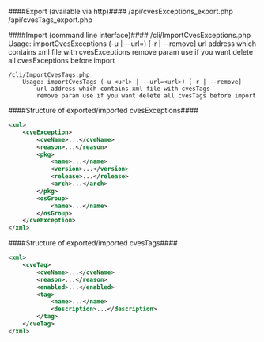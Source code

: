 
####Export (available via http)####
    /api/cvesExceptions_export.php
    /api/cvesTags_export.php


####Import (command line interface)####
    /cli/ImportCvesExceptions.php
        Usage: importCvesExceptions (-u <url> | --url=<url>) [-r | --remove]
            url address which contains xml file with cvesExceptions
            remove param use if you want delete all cvesExceptions before import

    /cli/ImportCvesTags.php
        Usage: importCvesTags (-u <url> | --url=<url>) [-r | --remove]
            url address which contains xml file with cvesTags
            remove param use if you want delete all cvesTags before import


####Structure of exported/imported cvesExceptions####
```xml
<xml>
    <cveException>
        <cveName>...</cveName>
        <reason>...</reason>
        <pkg>
            <name>...</name>
            <version>...</version>
            <release>...</release>
            <arch>...</arch>
        </pkg>
        <osGroup>
            <name>...</name>
        </osGroup>
    </cveException>
</xml>
```

####Structure of exported/imported cvesTags####
```xml
<xml>
    <cveTag>
        <cveName>...</cveName>
        <reason>...</reason>
        <enabled>...</enabled>
        <tag>
            <name>...</name>
            <description>...</description>
        </tag>
    </cveTag>
</xml>
```